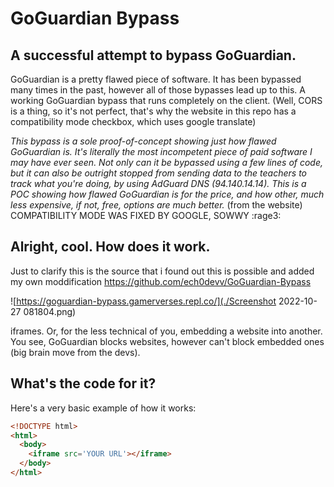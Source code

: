 # GoGuardian Bypass

## A successful attempt to bypass GoGuardian.

GoGuardian is a pretty flawed piece of software. It has been bypassed many times in the past, however all of those bypasses lead up to this. A working GoGuardian bypass that runs completely on the client.
(Well, CORS is a thing, so it's not perfect, that's why the website in this repo has a compatibility mode checkbox, which uses google translate)

*This bypass is a sole proof-of-concept showing just how flawed GoGuardian is. It's literally the most incompetent piece of paid software I may have ever seen.
Not only can it be bypassed using a few lines of code, but it can also be outright stopped from sending data to the teachers to track what you're doing, by using AdGuard DNS (94.140.14.14).
This is a POC showing how flawed GoGuardian is for the price, and how other, much less expensive, if not, free, options are much better.* (from the website)
COMPATIBILITY MODE WAS FIXED BY GOOGLE, SOWWY :rage3:
## Alright, cool. How does it work.

Just to clarify this is the source that i found out this is possible and added my own moddification
https://github.com/ech0devv/GoGuardian-Bypass

![https://goguardian-bypass.gamerverses.repl.co/](./Screenshot 2022-10-27 081804.png)

iframes. Or, for the less technical of you, embedding a website into another. You see, GoGuardian blocks websites, however can't block embedded ones (big brain move from the devs).

## What's the code for it?


Here's a very basic example of how it works:

```html
<!DOCTYPE html>
<html>
  <body>
    <iframe src='YOUR URL'></iframe>
  </body>
</html>
```
